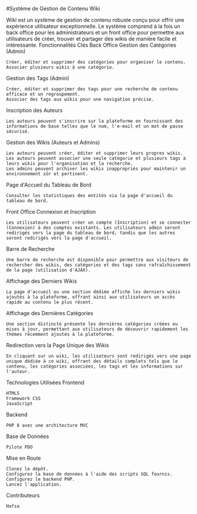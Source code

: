 #Système de Gestion de Contenu Wiki

Wiki est un système de gestion de contenu robuste conçu pour offrir une expérience utilisateur exceptionnelle. Le système comprend à la fois un back office pour les administrateurs et un front office pour permettre aux utilisateurs de créer, trouver et partager des wikis de manière facile et intéressante.
Fonctionnalités Clés
Back Office
Gestion des Catégories (Admin)

    Créer, éditer et supprimer des catégories pour organiser le contenu.
    Associer plusieurs wikis à une catégorie.

Gestion des Tags (Admin)

    Créer, éditer et supprimer des tags pour une recherche de contenu efficace et un regroupement.
    Associer des tags aux wikis pour une navigation précise.

Inscription des Auteurs

    Les auteurs peuvent s'inscrire sur la plateforme en fournissant des informations de base telles que le nom, l'e-mail et un mot de passe sécurisé.

Gestion des Wikis (Auteurs et Admins)

    Les auteurs peuvent créer, éditer et supprimer leurs propres wikis.
    Les auteurs peuvent associer une seule catégorie et plusieurs tags à leurs wikis pour l'organisation et la recherche.
    Les admins peuvent archiver les wikis inappropriés pour maintenir un environnement sûr et pertinent.

Page d'Accueil du Tableau de Bord

    Consulter les statistiques des entités via la page d'accueil du tableau de bord.

Front Office
Connexion et Inscription

    Les utilisateurs peuvent créer un compte (Inscription) et se connecter (Connexion) à des comptes existants. Les utilisateurs admin seront redirigés vers la page du tableau de bord, tandis que les autres seront redirigés vers la page d'accueil.

Barre de Recherche

    Une barre de recherche est disponible pour permettre aux visiteurs de rechercher des wikis, des catégories et des tags sans rafraîchissement de la page (utilisation d'AJAX).

Affichage des Derniers Wikis

    La page d'accueil ou une section dédiée affiche les derniers wikis ajoutés à la plateforme, offrant ainsi aux utilisateurs un accès rapide au contenu le plus récent.

Affichage des Dernières Catégories

    Une section distincte présente les dernières catégories créées ou mises à jour, permettant aux utilisateurs de découvrir rapidement les thèmes récemment ajoutés à la plateforme.

Redirection vers la Page Unique des Wikis

    En cliquant sur un wiki, les utilisateurs sont redirigés vers une page unique dédiée à ce wiki, offrant des détails complets tels que le contenu, les catégories associées, les tags et les informations sur l'auteur.

Technologies Utilisées
Frontend

    HTML5
    Framework CSS
    JavaScript

Backend

    PHP 8 avec une architecture MVC

Base de Données

    Pilote PDO

Mise en Route

    Clonez le dépôt.
    Configurez la base de données à l'aide des scripts SQL fournis.
    Configurez le backend PHP.
    Lancez l'application.

Contributeurs

    Hafsa

